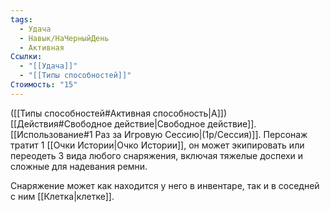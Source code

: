 ```yaml
---
tags:
  - Удача
  - Навык/НаЧерныйДень
  - Активная
Ссылки:
  - "[[Удача]]"
  - "[[Типы способностей]]"
Стоимость: "15"
---
```

([[Типы способностей#Активная способность|А]]) [[Действия#Свободное действие|Свободное действие]]. [[Использование#1 Раз за Игровую Сессию|(1р/Сессия)]]. Персонаж тратит 1 [[Очки Истории|Очко Истории]], он может экипировать или переодеть 3 вида любого снаряжения, включая тяжелые доспехи и сложные для надевания ремни. 

Снаряжение может как находится у него в инвентаре, так и в соседней с ним [[Клетка|клетке]]. 
